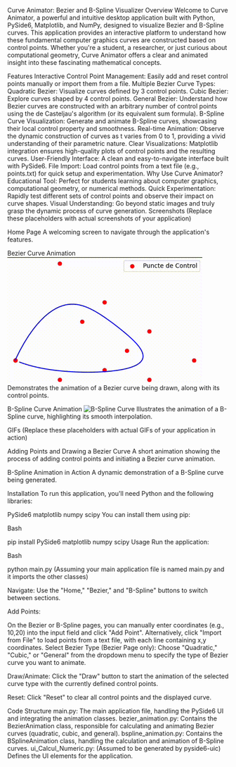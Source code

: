 Curve Animator: Bezier and B-Spline Visualizer
Overview
Welcome to Curve Animator, a powerful and intuitive desktop application built with Python, PySide6, Matplotlib, and NumPy, designed to visualize Bezier and B-Spline curves. This application provides an interactive platform to understand how these fundamental computer graphics curves are constructed based on control points. Whether you're a student, a researcher, or just curious about computational geometry, Curve Animator offers a clear and animated insight into these fascinating mathematical concepts.

Features
Interactive Control Point Management: Easily add and reset control points manually or import them from a file.
Multiple Bezier Curve Types:
Quadratic Bezier: Visualize curves defined by 3 control points.
Cubic Bezier: Explore curves shaped by 4 control points.
General Bezier: Understand how Bezier curves are constructed with an arbitrary number of control points using the de Casteljau's algorithm (or its equivalent sum formula).
B-Spline Curve Visualization: Generate and animate B-Spline curves, showcasing their local control property and smoothness.
Real-time Animation: Observe the dynamic construction of curves as t varies from 0 to 1, providing a vivid understanding of their parametric nature.
Clear Visualizations: Matplotlib integration ensures high-quality plots of control points and the resulting curves.
User-Friendly Interface: A clean and easy-to-navigate interface built with PySide6.
File Import: Load control points from a text file (e.g., points.txt) for quick setup and experimentation.
Why Use Curve Animator?
Educational Tool: Perfect for students learning about computer graphics, computational geometry, or numerical methods.
Quick Experimentation: Rapidly test different sets of control points and observe their impact on curve shapes.
Visual Understanding: Go beyond static images and truly grasp the dynamic process of curve generation.
Screenshots
(Replace these placeholders with actual screenshots of your application)

Home Page
A welcoming screen to navigate through the application's features.

Bezier Curve Animation
![Bezier Curve](graphs/images/bezier_gif.gif)
Demonstrates the animation of a Bezier curve being drawn, along with its control points.

B-Spline Curve Animation
![B-Spline Curve](graphs/images/bspine_gif.gif)
Illustrates the animation of a B-Spline curve, highlighting its smooth interpolation.

GIFs
(Replace these placeholders with actual GIFs of your application in action)

Adding Points and Drawing a Bezier Curve
A short animation showing the process of adding control points and initiating a Bezier curve animation.

B-Spline Animation in Action
A dynamic demonstration of a B-Spline curve being generated.

Installation
To run this application, you'll need Python and the following libraries:

PySide6
matplotlib
numpy
scipy
You can install them using pip:

Bash

pip install PySide6 matplotlib numpy scipy
Usage
Run the application:

Bash

python main.py
(Assuming your main application file is named main.py and it imports the other classes)

Navigate: Use the "Home," "Bezier," and "B-Spline" buttons to switch between sections.

Add Points:

On the Bezier or B-Spline pages, you can manually enter coordinates (e.g., 10,20) into the input field and click "Add Point".
Alternatively, click "Import from File" to load points from a text file, with each line containing x,y coordinates.
Select Bezier Type (Bezier Page only): Choose "Quadratic," "Cubic," or "General" from the dropdown menu to specify the type of Bezier curve you want to animate.

Draw/Animate: Click the "Draw" button to start the animation of the selected curve type with the currently defined control points.

Reset: Click "Reset" to clear all control points and the displayed curve.

Code Structure
main.py: The main application file, handling the PySide6 UI and integrating the animation classes.
bezier_animation.py: Contains the BezierAnimation class, responsible for calculating and animating Bezier curves (quadratic, cubic, and general).
bspline_animation.py: Contains the BSplineAnimation class, handling the calculation and animation of B-Spline curves.
ui_Calcul_Numeric.py: (Assumed to be generated by pyside6-uic) Defines the UI elements for the application.
